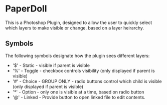 # PaperDoll

This is a Photoshop Plugin, designed to allow the user to quickly select which layers to make visible or change, based on a layer heirarchy.

## Symbols

The following symbols designate how the plugin sees different layers:

- '$' - Static - visible if parent is visible
- '%' - Toggle - checkbox controls visibility (only displayed if parent is visible)
- '#' - Choice - GROUP ONLY - radio buttons control which child is visible (only displayed if parent is visible)
- '*' - Option - only one is visible at a time, based on radio button
- '@' - Linked - Provide button to open linked file to edit contents.
